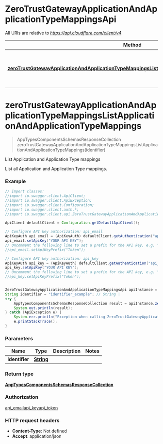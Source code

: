 # ZeroTrustGatewayApplicationAndApplicationTypeMappingsApi

All URIs are relative to *https://api.cloudflare.com/client/v4*

Method | HTTP request | Description
------------- | ------------- | -------------
[**zeroTrustGatewayApplicationAndApplicationTypeMappingsListApplicationAndApplicationTypeMappings**](ZeroTrustGatewayApplicationAndApplicationTypeMappingsApi.md#zeroTrustGatewayApplicationAndApplicationTypeMappingsListApplicationAndApplicationTypeMappings) | **GET** /accounts/{identifier}/gateway/app_types | List Application and Application Type mappings

<a name="zeroTrustGatewayApplicationAndApplicationTypeMappingsListApplicationAndApplicationTypeMappings"></a>
# **zeroTrustGatewayApplicationAndApplicationTypeMappingsListApplicationAndApplicationTypeMappings**
> AppTypesComponentsSchemasResponseCollection zeroTrustGatewayApplicationAndApplicationTypeMappingsListApplicationAndApplicationTypeMappings(identifier)

List Application and Application Type mappings

List all Application and Application Type mappings.

### Example
```java
// Import classes:
//import io.swagger.client.ApiClient;
//import io.swagger.client.ApiException;
//import io.swagger.client.Configuration;
//import io.swagger.client.auth.*;
//import io.swagger.client.api.ZeroTrustGatewayApplicationAndApplicationTypeMappingsApi;

ApiClient defaultClient = Configuration.getDefaultApiClient();

// Configure API key authorization: api_email
ApiKeyAuth api_email = (ApiKeyAuth) defaultClient.getAuthentication("api_email");
api_email.setApiKey("YOUR API KEY");
// Uncomment the following line to set a prefix for the API key, e.g. "Token" (defaults to null)
//api_email.setApiKeyPrefix("Token");

// Configure API key authorization: api_key
ApiKeyAuth api_key = (ApiKeyAuth) defaultClient.getAuthentication("api_key");
api_key.setApiKey("YOUR API KEY");
// Uncomment the following line to set a prefix for the API key, e.g. "Token" (defaults to null)
//api_key.setApiKeyPrefix("Token");


ZeroTrustGatewayApplicationAndApplicationTypeMappingsApi apiInstance = new ZeroTrustGatewayApplicationAndApplicationTypeMappingsApi();
String identifier = "identifier_example"; // String | 
try {
    AppTypesComponentsSchemasResponseCollection result = apiInstance.zeroTrustGatewayApplicationAndApplicationTypeMappingsListApplicationAndApplicationTypeMappings(identifier);
    System.out.println(result);
} catch (ApiException e) {
    System.err.println("Exception when calling ZeroTrustGatewayApplicationAndApplicationTypeMappingsApi#zeroTrustGatewayApplicationAndApplicationTypeMappingsListApplicationAndApplicationTypeMappings");
    e.printStackTrace();
}
```

### Parameters

Name | Type | Description  | Notes
------------- | ------------- | ------------- | -------------
 **identifier** | [**String**](.md)|  |

### Return type

[**AppTypesComponentsSchemasResponseCollection**](AppTypesComponentsSchemasResponseCollection.md)

### Authorization

[api_email](../README.md#api_email)[api_key](../README.md#api_key)[api_token](../README.md#api_token)

### HTTP request headers

 - **Content-Type**: Not defined
 - **Accept**: application/json


